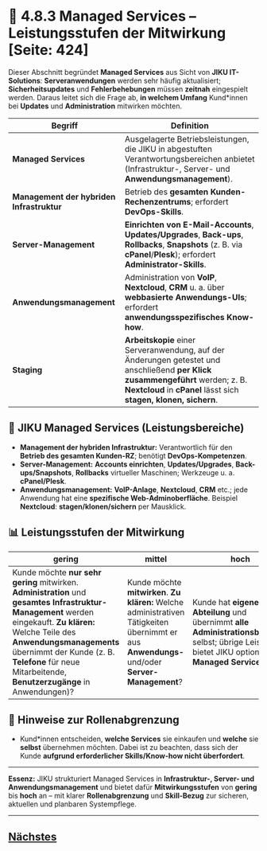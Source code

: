 # 🤝 4.8.3 Managed Services – Leistungsstufen der Mitwirkung [Seite: 424]

Dieser Abschnitt begründet **Managed Services** aus Sicht von **JIKU IT-Solutions**: **Serveranwendungen** werden sehr häufig aktualisiert; **Sicherheitsupdates** und **Fehlerbehebungen** müssen **zeitnah** eingespielt werden. Daraus leitet sich die Frage ab, **in welchem Umfang** Kund*innen bei **Updates** und **Administration** mitwirken möchten. 

| Begriff                                   | Definition                                                                                                                                                                                            |
| ----------------------------------------- | ----------------------------------------------------------------------------------------------------------------------------------------------------------------------------------------------------- |
| **Managed Services**                      | Ausgelagerte Betriebsleistungen, die JIKU in abgestuften Verantwortungsbereichen anbietet (Infrastruktur-, Server- und **Anwendungsmanagement**).                                                     |
| **Management der hybriden Infrastruktur** | Betrieb des **gesamten Kunden-Rechenzentrums**; erfordert **DevOps-Skills**.                                                                                                                          |
| **Server-Management**                     | **Einrichten von E-Mail-Accounts**, **Updates/Upgrades**, **Back-ups**, **Rollbacks**, **Snapshots** (z. B. via **cPanel**/**Plesk**); erfordert **Administrator-Skills**.                            |
| **Anwendungsmanagement**                  | Administration von **VoIP**, **Nextcloud**, **CRM** u. a. über **webbasierte Anwendungs-UIs**; erfordert **anwendungsspezifisches Know-how**.                                                         |
| **Staging**                               | **Arbeitskopie** einer Serveranwendung, auf der Änderungen getestet und anschließend **per Klick zusammengeführt** werden; z. B. **Nextcloud** in **cPanel** lässt sich **stagen, klonen, sichern**.  |

## 🧩 JIKU Managed Services (Leistungsbereiche)

* **Management der hybriden Infrastruktur:** Verantwortlich für den **Betrieb des gesamten Kunden-RZ**; benötigt **DevOps-Kompetenzen**. 
* **Server-Management:** **Accounts einrichten**, **Updates/Upgrades**, **Back-ups/Snapshots**, **Rollbacks** virtueller Maschinen; Werkzeuge u. a. **cPanel/Plesk**. 
* **Anwendungsmanagement:** **VoIP-Anlage**, **Nextcloud**, **CRM** etc.; jede Anwendung hat eine **spezifische Web-Adminoberfläche**. Beispiel **Nextcloud**: **stagen/klonen/sichern** per Mausklick.

## 📊 Leistungsstufen der Mitwirkung

| **gering**                                                                                                                                                                                                                                                                                 | **mittel**                                                                                                                                     | **hoch**                                                                                                                                                     |
| ------------------------------------------------------------------------------------------------------------------------------------------------------------------------------------------------------------------------------------------------------------------------------------------ | ---------------------------------------------------------------------------------------------------------------------------------------------- | ------------------------------------------------------------------------------------------------------------------------------------------------------------ |
| Kunde möchte **nur sehr gering** mitwirken. **Administration** und **gesamtes Infrastruktur-Management** werden eingekauft. **Zu klären:** Welche Teile des **Anwendungsmanagements** übernimmt der Kunde (z. B. **Telefone** für neue Mitarbeitende, **Benutzerzugänge** in Anwendungen)? | Kunde möchte **mitwirken**. **Zu klären:** Welche administrativen Tätigkeiten übernimmt er aus **Anwendungs-** und/oder **Server-Management**? | Kunde hat **eigene IT-Abteilung** und übernimmt **alle Administrationsbereiche** selbst; übrige Leistungen bietet JIKU optional als **Managed Services** an. |

## 🧠 Hinweise zur Rollenabgrenzung

* Kund*innen entscheiden, **welche Services** sie einkaufen und **welche** sie **selbst** übernehmen möchten. Dabei ist zu beachten, dass sich der Kunde **aufgrund erforderlicher Skills/Know-how nicht überfordert**. 

---

**Essenz:** JIKU strukturiert Managed Services in **Infrastruktur-, Server- und Anwendungsmanagement** und bietet dafür **Mitwirkungsstufen** von **gering** bis **hoch** an – mit klarer **Rollenabgrenzung** und **Skill-Bezug** zur sicheren, aktuellen und planbaren Systempflege.


---

## [Nächstes](./4.8.4_Ausgewaehlte_beispielhafte_Marktplaetze_fuer_Container_und_virtuelle_Anwendungen_vorstellen.md)